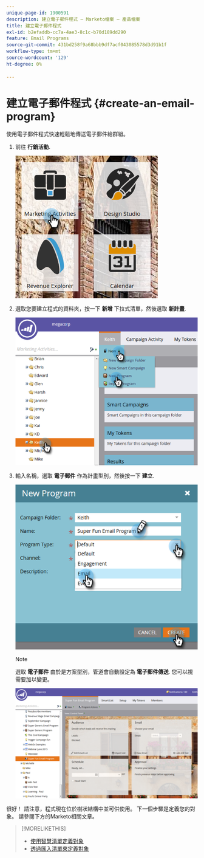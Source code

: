 ```yaml
---
unique-page-id: 1900591
description: 建立電子郵件程式 — Marketo檔案 — 產品檔案
title: 建立電子郵件程式
exl-id: b2efaddb-cc7a-4ae3-8c1c-b70d189dd290
feature: Email Programs
source-git-commit: 431bd258f9a68bbb9df7acf043085578d3d91b1f
workflow-type: tm+mt
source-wordcount: '129'
ht-degree: 0%

---
```


# 建立電子郵件程式 {#create-an-email-program}

使用電子郵件程式快速輕鬆地傳送電子郵件給群組。

1. 前往 **行銷活動**.

   ![](assets/one.png)

1. 選取您要建立程式的資料夾，按一下 **新增** 下拉式清單，然後選取 **新計畫**.

   ![](assets/two.png)

1. 輸入名稱，選取 **電子郵件** 作為計畫型別，然後按一下 **建立**.

   ![](assets/three.png)

   >[!NOTE]
   >
   >選取 **電子郵件** 由於是方案型別，管道會自動設定為 **電子郵件傳送**. 您可以視需要加以變更。

   ![](assets/four.png)

很好！ 請注意，程式現在位於樹狀結構中並可供使用。 下一個步驟是定義您的對象。 請參閱下方的Marketo相關文章。

>[!MORELIKETHIS]
>
>* [使用智慧清單定義對象](/help/marketo/product-docs/email-marketing/email-programs/managing-people-in-email-programs/define-an-audience-with-a-smart-list.md)
>* [透過匯入清單來定義對象](/help/marketo/product-docs/email-marketing/email-programs/managing-people-in-email-programs/define-an-audience-by-importing-a-list.md)
